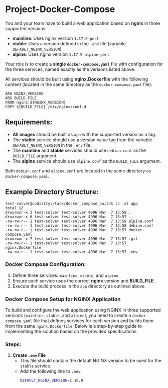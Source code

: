 # Project-Docker-Compose

You and your team have to build a web application based on **nginx** in three supported versions:

- **mainline**: Uses nginx version `1.17.9-perl`
- **stable**: Uses a version defined in the `.env` file (variable `DEFAULT_NGINX_VERSION`)
- **alpine**: Uses nginx version `1.17.9-alpine-perl`

Your role is to create a **single `docker-compose.yaml`** file with configuration for the three services, named exactly as the versions listed above.

All services should be built using **nginx.Dockerfile** with the following content (located in the same directory as the `docker-compose.yaml` file):

```
ARG NGINX_VERSION
ARG BUILD_FILE
FROM nginx:${NGINX_VERSION}
COPY ${BUILD_FILE} /etc/nginx/conf.d
```

## Requirements:
- **All images** should be built as `app` with the supported version as a tag.
- The **stable** service should use a version value tag from the variable `DEFAULT_NGINX_VERSION` in the `.env` file.
- The **mainline** and **stable** services should use `debian.conf` as the `BUILD_FILE` argument.
- The **alpine** service should use `alpine.conf` as the `BUILD_FILE` argument.
  
Both `debian.conf` and `alpine.conf` are located in the same directory as `docker-compose.yaml`.


## Example Directory Structure:
```shell
test-solver@codility:/task/docker_compose_build$ ls -al app
total 12
drwxrwxr-x 3 test-solver test-solver 4096 Mar  7 13:58 .
drwxrwxr-x 6 test-solver test-solver 4096 Mar  7 13:57 ..
-rw-rw-r-- 1 test-solver test-solver 4096 Mar  7 13:58 alpine.conf
-rw-rw-r-- 1 test-solver test-solver 4096 Mar  7 13:58 debian.conf
-rw-rw-r-- 1 test-solver test-solver 4096 Mar  7 13:57 docker-compose.yaml
drwxrwxr-x 7 test-solver test-solver 4096 Mar  7 13:57 .git
-rw-rw-r-- 1 test-solver test-solver 4096 Mar  7 13:57 nginx.Dockerfile
-rw-rw-r-- 1 test-solver test-solver 4096 Mar  7 13:57 .env
```

### Docker Compose Configuration:

1. Define three services: `mainline`, `stable`, and `alpine`.
2. Ensure each service uses the correct **nginx** version and **BUILD_FILE**.
3. Execute the build process in the `app` directory as outlined above.

### Docker Compose Setup for NGINX Application

To build and configure the web application using NGINX in three supported versions (`mainline`, `stable`, and `alpine`), you need to create a `docker-compose.yaml` file that defines services for each version and builds them from the same `nginx.Dockerfile`. Below is a step-by-step guide to implementing the solution based on the provided specifications.

### Steps:

1. **Create `.env` File**
   - This file should contain the default NGINX version to be used for the `stable` service.
   - Add the following line to `.env`:
     ```bash
     DEFAULT_NGINX_VERSION=1.18.0
     ```

